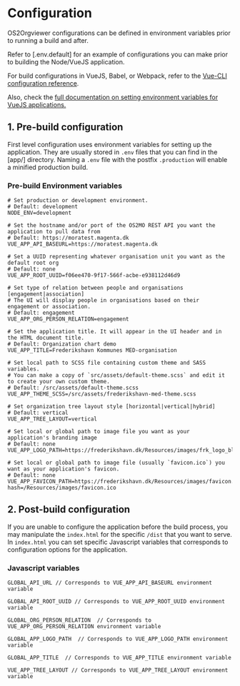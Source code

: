 # Configuration

OS2Orgviewer configurations can be defined in environment variables prior to running a build and after.

Refer to [.env.default] for an example of configurations you can make prior to building the Node/VueJS application. 

For build configurations in VueJS, Babel, or Webpack, refer to the [Vue-CLI configuration reference](https://cli.vuejs.org/config/).

Also, check the [full documentation on setting environment variables for VueJS applications.](https://cli.vuejs.org/guide/mode-and-env.html#modes)

## 1. Pre-build configuration
First level configuration uses environment variables for setting up the application. They are usually stored in `.env` files that you can find in the [app/] directory. Naming a `.env` file with the postfix `.production` will enable a minified production build.

### Pre-build Environment variables
```
# Set production or development environment.
# Default: development
NODE_ENV=development

# Set the hostname and/or port of the OS2MO REST API you want the application to pull data from
# Default: https://moratest.magenta.dk
VUE_APP_API_BASEURL=https://moratest.magenta.dk

# Set a UUID representing whatever organisation unit you want as the default root org
# Default: none
VUE_APP_ROOT_UUID=f06ee470-9f17-566f-acbe-e938112d46d9

# Set type of relation between people and organisations [engagement|association]
# The UI will display people in organisations based on their engagement or association.
# Default: engagement
VUE_APP_ORG_PERSON_RELATION=engagement

# Set the application title. It will appear in the UI header and in the HTML document title.
# Default: Organization chart demo
VUE_APP_TITLE=Frederikshavn Kommunes MED-organisation

# Set local path to SCSS file containing custom theme and SASS variables. 
# You can make a copy of `src/assets/default-theme.scss` and edit it to create your own custom theme.
# Default: /src/assets/default-theme.scss
VUE_APP_THEME_SCSS=/src/assets/frederikshavn-med-theme.scss

# Set organization tree layout style [horizontal|vertical|hybrid]
# Default: vertical
VUE_APP_TREE_LAYOUT=vertical

# Set local or global path to image file you want as your application's branding image
# Default: none
VUE_APP_LOGO_PATH=https://frederikshavn.dk/Resources/images/frk_logo_blue.svg

# Set local or global path to image file (usually `favicon.ico`) you want as your application's favicon.
# Default: none
VUE_APP_FAVICON_PATH=https://frederikshavn.dk/Resources/images/favicon.ico?hash=/Resources/images/favicon.ico
```

## 2. Post-build configuration

If you are unable to configure the application before the build process, you may manipulate the `index.html` for the specific `/dist` that you want to serve. In `index.html` you can set specific Javascript variables that corresponds to configuration options for the application.

### Javascript variables
```
GLOBAL_API_URL // Corresponds to VUE_APP_API_BASEURL environment variable

GLOBAL_API_ROOT_UUID // Corresponds to VUE_APP_ROOT_UUID environment variable

GLOBAL_ORG_PERSON_RELATION  // Corresponds to VUE_APP_ORG_PERSON_RELATION environment variable

GLOBAL_APP_LOGO_PATH  // Corresponds to VUE_APP_LOGO_PATH environment variable

GLOBAL_APP_TITLE  // Corresponds to VUE_APP_TITLE environment variable

VUE_APP_TREE_LAYOUT // Corresponds to VUE_APP_TREE_LAYOUT environment variable
```